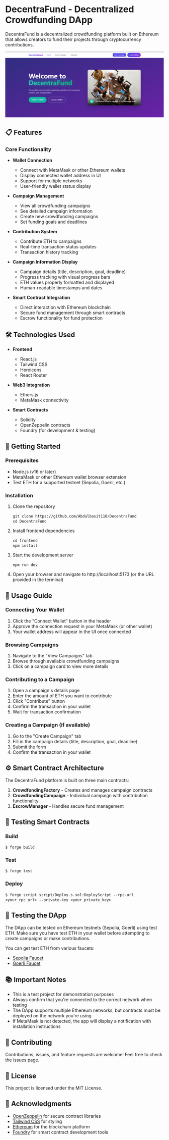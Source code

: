 # DecentraFund - Decentralized Crowdfunding DApp

DecentraFund is a decentralized crowdfunding platform built on Ethereum that allows creators to fund their projects through cryptocurrency contributions.

![DecentraFund Landing Page](./Landing%20page.png)

## 📋 Features

### Core Functionality
- **Wallet Connection**
  - Connect with MetaMask or other Ethereum wallets
  - Display connected wallet address in UI
  - Support for multiple networks
  - User-friendly wallet status display

- **Campaign Management**
  - View all crowdfunding campaigns
  - See detailed campaign information
  - Create new crowdfunding campaigns
  - Set funding goals and deadlines

- **Contribution System**
  - Contribute ETH to campaigns
  - Real-time transaction status updates
  - Transaction history tracking

- **Campaign Information Display**
  - Campaign details (title, description, goal, deadline)
  - Progress tracking with visual progress bars
  - ETH values properly formatted and displayed
  - Human-readable timestamps and dates

- **Smart Contract Integration**
  - Direct interaction with Ethereum blockchain
  - Secure fund management through smart contracts
  - Escrow functionality for fund protection

## 🛠️ Technologies Used

- **Frontend**
  - React.js
  - Tailwind CSS
  - Heroicons
  - React Router

- **Web3 Integration**
  - Ethers.js
  - MetaMask connectivity

- **Smart Contracts**
  - Solidity 
  - OpenZeppelin contracts
  - Foundry (for development & testing)

## 🚀 Getting Started

### Prerequisites
- Node.js (v16 or later)
- MetaMask or other Ethereum wallet browser extension
- Test ETH for a supported testnet (Sepolia, Goerli, etc.)

### Installation

1. Clone the repository
   ```
   git clone https://github.com/Abdulbasit110/DecentraFund
   cd DecentraFund
   ```

2. Install frontend dependencies
   ```
   cd frontend
   npm install
   ```

3. Start the development server
   ```
   npm run dev
   ```

4. Open your browser and navigate to http://localhost:5173 (or the URL provided in the terminal)

## 📝 Usage Guide

### Connecting Your Wallet
1. Click the "Connect Wallet" button in the header
2. Approve the connection request in your MetaMask (or other wallet)
3. Your wallet address will appear in the UI once connected

### Browsing Campaigns
1. Navigate to the "View Campaigns" tab
2. Browse through available crowdfunding campaigns
3. Click on a campaign card to view more details

### Contributing to a Campaign
1. Open a campaign's details page
2. Enter the amount of ETH you want to contribute
3. Click "Contribute" button
4. Confirm the transaction in your wallet
5. Wait for transaction confirmation

### Creating a Campaign (if available)
1. Go to the "Create Campaign" tab
2. Fill in the campaign details (title, description, goal, deadline)
3. Submit the form
4. Confirm the transaction in your wallet

## ⚙️ Smart Contract Architecture

The DecentraFund platform is built on three main contracts:

1. **CrowdfundingFactory** - Creates and manages campaign contracts
2. **CrowdfundingCampaign** - Individual campaign with contribution functionality
3. **EscrowManager** - Handles secure fund management

## 🧪 Testing Smart Contracts

### Build

```shell
$ forge build
```

### Test

```shell
$ forge test
```

### Deploy

```shell
$ forge script script/Deploy.s.sol:DeployScript --rpc-url <your_rpc_url> --private-key <your_private_key>
```

## 🧪 Testing the DApp

The DApp can be tested on Ethereum testnets (Sepolia, Goerli) using test ETH. 
Make sure you have test ETH in your wallet before attempting to create campaigns or make contributions.

You can get test ETH from various faucets:
- [Sepolia Faucet](https://sepoliafaucet.com/)
- [Goerli Faucet](https://goerlifaucet.com/)

## 📚 Important Notes

- This is a test project for demonstration purposes
- Always confirm that you're connected to the correct network when testing
- The DApp supports multiple Ethereum networks, but contracts must be deployed on the network you're using
- If MetaMask is not detected, the app will display a notification with installation instructions

## 🤝 Contributing

Contributions, issues, and feature requests are welcome! Feel free to check the issues page.

## 📄 License

This project is licensed under the MIT License.

## 🙏 Acknowledgments

- [OpenZeppelin](https://openzeppelin.com/) for secure contract libraries
- [Tailwind CSS](https://tailwindcss.com/) for styling
- [Ethereum](https://ethereum.org/) for the blockchain platform
- [Foundry](https://book.getfoundry.sh/) for smart contract development tools
